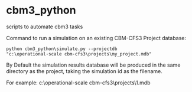 # cbm3_python
scripts to automate cbm3 tasks

Command to run a simulation on an existing CBM-CFS3 Project database:

<code>python cbm3_python\simulate.py --projectdb "c:\operational-scale cbm-cfs3\projects\my_project.mdb"</code>

By Default the simulation results database will be produced in the same directory as the project, taking the simulation id as the filename.

For example: c:\operational-scale cbm-cfs3\projects\1.mdb

